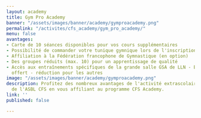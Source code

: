 ```yaml
---
layout: academy
title: Gym Pro Academy
banner: "/assets/images/banner/academy/gymproacademy.png"
permalink: "/activites/cfs_academy/gym_pro_academy/"
menu: false
avantages:
- Carte de 10 séances disponibles pour vos cours supplémentaires
- Possibilité de commander votre tunique gymnique lors de l'inscription (en option)
- Affiliation à la Fédération francophone de Gymnastique (en option)
- Des groupes réduits (max. 10) pour un apprentissage de qualité
- Accès aux entraînements spécifiques de la grande salle GSA de LLN - Blocry 1 entraînement
  offert - réduction pour les autres
image: "/assets/images/banner/academy/gymproacademy.png"
description: Profitez des nombreux avantages de l'activité extrascolaire Gym Pro Academy
  de l'ASBL CFS en vous affiliant au programme CFS Academy.
link: ''
published: false

---
```

